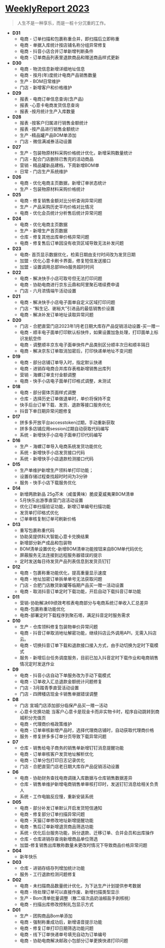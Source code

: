 # [WeeklyReport 2023](https://github.com/haoz0x139/myblog/issues/26)

> 人生不是一种享乐，而是一桩十分沉重的工作。

- **D31**
    - 电商 - 订单扫描和包裹称重合并，即扫描后立即称重
    - 电商 - 单据入库统计按店铺名称分组异常修复
    - 电商 - 抖音小店合并订单新增判断条件
    - 电商 - 订单商品列表里退款商品和赠送商品样式更新
- **D30**
    - 电商 - 物流信息新增详细地址信息
    - 电商 - 按月(年)度统计电商产品销售数量
    - 生产 - BOM日常维护
    - 门店 - 新增客户和价格维护
- **D29**
    - 报表 - 电商订单信息查询(含产品)
    - 报表 -心意卡电商发货信息查询
    - 报表 -按月统计生产入库数量
- **D28**
    - 报表 -按客户归属进行销售金额统计
    - 报表 -按产品进行销售金额统计
    - 生产 -精品罐产品BOM单添加
    - 门店 - 微信满减券活动设置
- **D27**
    - 生产 - 包装物原材料采购价格统计优化，新增采购数量统计
    - 门店 - 配合门店删除已售完的活动商品
    - 营销 - 精品罐新品建档，下周新增BOM单
    - 日常 - 门店生产系统维护
- **D26**
    - 电商 - 优化电商主页数据，新增订单状态统计
    - 生产 - 包装物原材料采购价格统计
- **D25**
    - 电商 - 修复销售金额对比分析查询异常问题
    - 生产 - 产品采购历史平均价格对比情况
    -  电商 - 优化会员统计分析售后统计异常问题
- **D24**
    - 电商 - 优化电商主页数据
    - 生产 - 新增生产首页数据
    - 仓库	- 修复其他出库单价格异常问题
    - 电商 - 修复售后订单因没有收货区域导致无法补发问题  
- **D23**
    - 电商- 首页显示数据优化，检索日期由支付时间改为发货日期
    - 加盟 - 优化心意卡刷卡界面，修复短信发送接口
    - 加盟 - 设置调用总部Web服务超时时间
- **D22**
    - 电商 - 解决快手小店可取号但无法打印问题
    - 电商 - 协助电商进行京东云鼎和阿里聚石塔续费申请
    - 门店 - 六月浓情端午活动设置
- **D21**
    - 电商 -  解决快手小店电子面单自定义区域打印问题
    - 门店 -  “斛生记、谢裕大”引进品的最低销售价设置
    - 电商 -  解决补发订单地址读取异常问题
- **D20**
    - 门店 - 合肥直营门店2023年1月老日期大库存产品促销活动设置-买一赠一
    - 电商 - 顺丰电子面单打印默认标快件，如果设置加急处理，打印面单上标识发航空件
    - 电商 - 调整顺丰京东电子面单快件产品类别区分顺丰次日和顺丰隔日
    - 电商 - 解决京东订单取消加密后，打印快递单地址不变问题
- **D19**
    - 电商 - 部分店铺订单导入时，指定默认快递
    - 电商 - 进销存电商合并库存表格新增销售出库列
    - 营销 - 海螺订单支付金额调整
    - 电商 - 快手小店电子面单打印格式调整，未测试
- **D18**
     - 电商 - 部分窗体页面样式调整
     - 仓库 - 选择历史订单做退单时，单价将保持不变
     - 快手后台订单下载、发货、退款等接口服务优化
     - 抖音下单日期异常问题修复
- **D17**
     - 拼多多开放平台accesstoken过期，手动重新获取
     - 拼多多店铺应用session过期自动获取代码编写
     - 系统 - 新增快手小店电子面单打印代码编写
- **D16**
     -  生产 - 海螺订单导入电商系统发货功能优化
     - 系统 - 新增快手小店发货接口代码
     - 系统 - 新增快手小店退款检测接口代码
- **D15**
     -  生产单维护新增生产领料单打印功能；
     - 设置存储过程查找超时时间为3分钟
     - 服务 - 快手小店下载服务优化
- **D14**
     - 新增两款新品 25g芥末（咸蛋黄味）脆皮夏威夷果BOM清单
     - 5月快乐出游季直营门店活动设置
     - 优化订单扫描验证功能，新增订单编号扫描功能
     - 发货单打印格式优化
     - 订单审核复制订单可刷新价格
- **D13**
     - 重写包裹称重代码
     - 协助吴提供科大智能心意卡兑换结果
     - 新增部分新产成品和包装物
     - BOM清单设置优化-新增BOM清单功能按钮来自BOM单代码优化
     - 屏蔽服务无法连接到远程服务器错误的提示
     - 定时发送每日待发货产品列表信息到发货员钉钉
- **D12**
     - 电商 - 包裹称重功能优化，提高重量显示速度
     - 电商 - 地址加密订单拆单单号无法获取问题
     - 门店 - 合肥门店散货新罐等临期产品买一赠一活动设置
     - 电商 - 取消抖音订单定时下载功能，开启自动下载抖音订单功能
- **D11**
     - 营销-协助解决69绩效考核表电商部分与电商系统订单收入汇总差异
     - 电商-包裹称重功能优化
     - 电商-部署定时下载程序到聚石塔，满足抖音定时服务需求
- **D10**
     - 生产 - 仓库领料修复包装物单价异常问题
     - 电商 - 抖音订单取消地址解密功能，继续抖店云外调用API，无需入抖店云。
     - 电商 - 切换抖音订单下载和退款接口接入方式，由手动切换为定时下载模式
     - 服务 - 新增后台任务调度服务，目前已加入抖音定时下载作业和电商销售情况定时发送作业
- **D9**
     -  电商 - 抖音小店自动下单服务改为手动下载模式
     -  电商 - 订单收入汇总退款金额统计问题修复
     -  门店 - 3月踏青季直营活动设置
     - 门店 - 四牌楼店现金卡销售单据错误调整
- **D8**
     -  门店 宣城门店添加部分临保产品买一赠一活动
     -  心意卡兑换功能 当客户心意卡是现金卡而非实物卡时，程序自动跳转到商城积分充值页
     -  电商 - 代理商价格政策维护
     -  电商 - 订单审核新增产品时，选择代理商店铺时，自动获取代理商价格 
     -  服务 - 修复拼多多订单分页导致下载异常问题
- **D7**
     - 仓库 - 销售给电子商务的销售单新增钉钉消息提醒功能
     - 电商 - 订单审核客户发货地址解析优化
     - 电商 - 订单分包打印日志记录优化
     - 门店 - 合肥直营门店老日期大库存产品促销活动设置
- **D6**
     - 电商 - 协助财务查找电商调拨入库数据与仓库销售数据差异
     - 仓库 - 销售单维护新增电商销售单审核打印时，发送钉钉消息给相关负责人
     - 系统 -  工作电脑反应慢，重新安装系统
- **D05**
     - 电商 - 部分补发订单默认开启发货短信通知
     - 电商 - 修复部分订单扫描异常问题
     - 电商 - 天猫订单修改地址新增提醒功能
     - 电商 - 售后订单新增退货商品筛选功能
     - 系统 - 优化后台服务功能，拆分退款、迁移订单、合并会员和出库操作
     - 仓库 - 仓库进销存查询新增商品单位筛选
     - 加盟-修复销售出库散称数量未更改时情况下导致商品价格异常问题
- **D04**
     - 新年快乐 
- **D03**
     - 仓库 - 进销存结存列增加统计功能
     - 服务 - 工行退款检测问题修复
- **D02**
     - 电商 - 未扫描商品数量统计优化，为下达生产计划提供参考数据
     - 电商 - 待处理订单可以直接作废、新增扫描类型显示
     - 生产 - Bom清单批量调整（散二级次品奶油椒盐手剥核桃）
     - 电商 - 扫描出库修改控制礼包显示方式
- **D01**
     - 生产 - 团购商品Bom单添加
     - 电商 - 强制称重成功后，新增语音提示功能
     - 电商 - 修复订单打印日期筛选功能问题
     - 电商 - 线下订单快递单号填充自动为订单编号
     - 电商 - 协助电商解决邮政小包部分订单更换快递打印问题